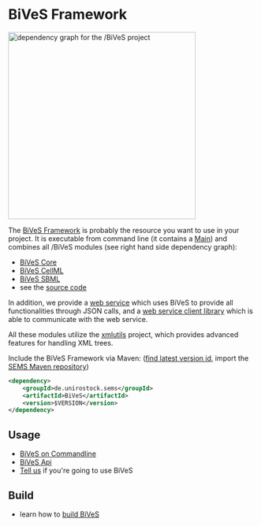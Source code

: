 BiVeS Framework 
=================

<img src="https://github.com/SemsProject/BiVeS/raw/master/doc/dependency-graph.png" width="380px" title="dependency graph for the /BiVeS project" />

The [BiVeS Framework](http://sems.uni-rostock.de/trac/bives/wiki) is probably the resource you want to use in your project. It is executable from command line (it contains a [ Main](/src/main/java/de/unirostock/sems/bives/Main.java)) and combines all /BiVeS modules (see right hand side dependency graph):

 * [BiVeS Core](http://sems.uni-rostock.de/trac/bives-core/wiki/BiVeS-Core)
 * [BiVeS CellML](http://sems.uni-rostock.de/trac/bives-cellml/wiki/BiVeS-CellML)
 * [BiVeS SBML](http://sems.uni-rostock.de/trac/bives-sbml/wiki/BiVeS-SBML)
 * see the [source code](http://github.com/SemsProject/bives)

In addition, we provide a [web service](http://sems.uni-rostock.de/trac/bivesws/wiki) which uses BiVeS to provide all functionalities through JSON calls, and a [web service client library](http://sems.uni-rostock.de/trac/bivesws-client/wiki) which is able to communicate with the web service.

All these modules utilize the [xmlutils](http://sems.uni-rostock.de/trac/xmlutils/wiki) project, which provides advanced features for handling XML trees.

Include the BiVeS Framework via Maven: ([find latest version id](http://mvn.sems.uni-rostock.de/releases/de/unirostock/sems/BiVeS/), import the [SEMS Maven repository](https://sems.uni-rostock.de/2013/10/maven-repository/))

```xml
<dependency>
    <groupId>de.unirostock.sems</groupId>
    <artifactId>BiVeS</artifactId>
    <version>$VERSION</version>
</dependency>
```

Usage 
------

 * [BiVeS on Commandline](BivesOnCommandLine)
 * [BiVeS Api](BivesApi)
 * [Tell us](TellUs) if you're going to use BiVeS

Build 
------

 * learn how to [build BiVeS](BuildBives)

